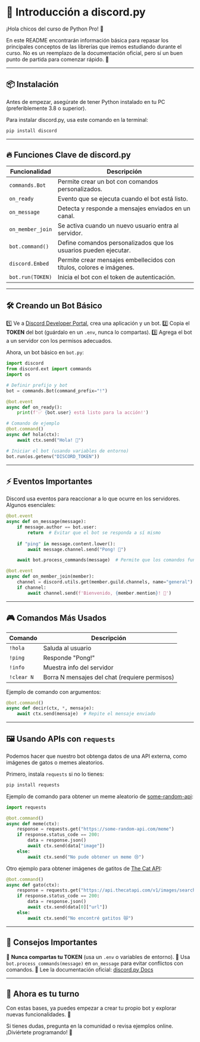 # 🤖 Introducción a discord.py

¡Hola chicos del curso de Python Pro! 👋

En este README encontrarán información básica para repasar los principales conceptos de las librerías que iremos estudiando durante el curso. No es un reemplazo de la documentación oficial, pero sí un buen punto de partida para comenzar rápido. 🚀

---

## 📦 Instalación

Antes de empezar, asegúrate de tener Python instalado en tu PC (preferiblemente 3.8 o superior).

Para instalar discord.py, usa este comando en la terminal:
```bash
pip install discord
```

---

## 🔥 Funciones Clave de discord.py

| Funcionalidad | Descripción |
|--------------|-------------|
| `commands.Bot` | Permite crear un bot con comandos personalizados. |
| `on_ready` | Evento que se ejecuta cuando el bot está listo. |
| `on_message` | Detecta y responde a mensajes enviados en un canal. |
| `on_member_join` | Se activa cuando un nuevo usuario entra al servidor. |
| `bot.command()` | Define comandos personalizados que los usuarios pueden ejecutar. |
| `discord.Embed` | Permite crear mensajes embellecidos con títulos, colores e imágenes. |
| `bot.run(TOKEN)` | Inicia el bot con el token de autenticación. |

---

## 🛠️ Creando un Bot Básico

1️⃣ Ve a [Discord Developer Portal](https://discord.com/developers/applications), crea una aplicación y un bot.
2️⃣ Copia el **TOKEN** del bot (guárdalo en un `.env`, nunca lo compartas).
3️⃣ Agrega el bot a un servidor con los permisos adecuados.

Ahora, un bot básico en `bot.py`:
```python
import discord
from discord.ext import commands
import os

# Definir prefijo y bot
bot = commands.Bot(command_prefix="!")

@bot.event
async def on_ready():
    print(f'✅ {bot.user} está listo para la acción!')

# Comando de ejemplo
@bot.command()
async def hola(ctx):
    await ctx.send("Hola! 👋")

# Iniciar el bot (usando variables de entorno)
bot.run(os.getenv("DISCORD_TOKEN"))
```

---

## ⚡ Eventos Importantes

Discord usa eventos para reaccionar a lo que ocurre en los servidores. Algunos esenciales:

```python
@bot.event
async def on_message(message):
    if message.author == bot.user:
        return  # Evitar que el bot se responda a sí mismo
    
    if "ping" in message.content.lower():
        await message.channel.send("Pong! 🏓")

    await bot.process_commands(message)  # Permite que los comandos funcionen
```

```python
@bot.event
async def on_member_join(member):
    channel = discord.utils.get(member.guild.channels, name="general")
    if channel:
        await channel.send(f'Bienvenido, {member.mention}! 🎉')
```

---

## 🎮 Comandos Más Usados

| Comando | Descripción |
|---------|-------------|
| `!hola` | Saluda al usuario |
| `!ping` | Responde "Pong!" |
| `!info` | Muestra info del servidor |
| `!clear N` | Borra N mensajes del chat (requiere permisos) |

Ejemplo de comando con argumentos:
```python
@bot.command()
async def decir(ctx, *, mensaje):
    await ctx.send(mensaje)  # Repite el mensaje enviado
```

---

## 🖼️ Usando APIs con `requests`

Podemos hacer que nuestro bot obtenga datos de una API externa, como imágenes de gatos o memes aleatorios.

Primero, instala `requests` si no lo tienes:
```bash
pip install requests
```

Ejemplo de comando para obtener un meme aleatorio de [some-random-api](https://some-random-api.com/):

```python
import requests

@bot.command()
async def meme(ctx):
    response = requests.get("https://some-random-api.com/meme")
    if response.status_code == 200:
        data = response.json()
        await ctx.send(data["image"])
    else:
        await ctx.send("No pude obtener un meme 😢")
```

Otro ejemplo para obtener imágenes de gatitos de [The Cat API](https://thecatapi.com/):

```python
@bot.command()
async def gato(ctx):
    response = requests.get("https://api.thecatapi.com/v1/images/search")
    if response.status_code == 200:
        data = response.json()
        await ctx.send(data[0]["url"])
    else:
        await ctx.send("No encontré gatitos 😿")
```

---

## 🛑 Consejos Importantes

🔹 **Nunca compartas tu TOKEN** (usa un `.env` o variables de entorno).
🔹 Usa `bot.process_commands(message)` en `on_message` para evitar conflictos con comandos.
🔹 Lee la documentación oficial: [discord.py Docs](https://discordpy.readthedocs.io/en/stable/)

---

## 🎯 Ahora es tu turno

Con estas bases, ya puedes empezar a crear tu propio bot y explorar nuevas funcionalidades. 🚀

Si tienes dudas, pregunta en la comunidad o revisa ejemplos online. ¡Diviértete programando! 🎉

